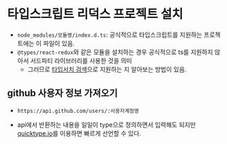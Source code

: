 # 타입스크립트 리덕스 프로젝트 설치

-   `node_modules/모듈명/index.d.ts`: 공식적으로 타입스크립트를 지원하는 프로젝트에는 이 파일이 있음.
-   `@types/react-redux`와 같은 모듈을 설치하는 경우 공식적으로 ts를 지원하지 않아서 서드파티 라이브러리를 사용한 것을 의미
    -   그러므로 [타입서치 검색](microsoft.github.io/TypeSearch)으로 지원하는 지 알아보는 방법이 있음.

## github 사용자 정보 가져오기

-   `https://api.github.com/users/:사용자계정명`

-   api에서 반환하는 내용을 일일이 type으로 정의하면서 입력해도 되지만 [quicktype.io](https://quicktype.io)를 이용하면 빠르게 선언할 수 있다.
